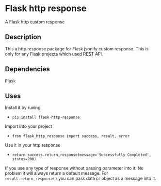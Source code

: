 # Flask http response
A Flask http custom response

## Description
This a http response package for Flask jsonify custom response. This is only for any Flask projects which used REST API.

## Dependencies
Flask

## Uses
Install it by runing
- `pip install flask-http-response`

Import into your project
- `from flask_http_response import success, result, error`

Use it in your http response
- `return success.return_response(message='Successfully Completed', status=200)`

If you use any type of response without passing parameter into it. No problem it will always return a default message. For `result.return_response()` you can pass data or object as a message into it.
